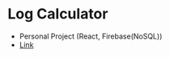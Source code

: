 # Log Calculator

+ Personal Project (React, Firebase(NoSQL))
+ [Link](https://log-calculator-17.firebaseapp.com/)